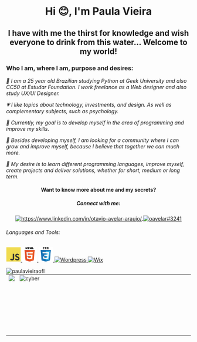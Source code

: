 <h1 align="center">Hi 😊, I'm Paula Vieira</h1>
<h2 align="center">I have with me the thirst for knowledge and wish everyone to drink from this water... Welcome to my world!</h2>
<h3>Who I am, where I am, purpose and desires:</h3>

<em>
  <p>👀 I am a 25 year old Brazilian studying Python at Geek University and also CC50 at Estudar Foundation. I work freelance as a Web designer and also study UX/UI Designer. 
  <p> 💗 I like topics about technology, investments, and design. As well as complementary subjects, such as psychology.  
  <p>📄 Currently, my goal is to develop myself in the area of programming and improve my skills. 
  <p>🌱 Besides developing myself, I am looking for a community where I can grow and improve myself, because I believe that together we can much more. 
  <p>🔭 My desire is to learn different programming languages, improve myself, create projects and deliver solutions, whether for short, medium or long term. 
</p>
</em>
<h4 align="center">Want to know more about me and my secrets?</h4>
<h5 align="center">Connect with me:</h3>
<p align="center">
<a href="https://www.linkedin.com/in/paulavieiraoficial/" target="blank"><img align="center"
src="https://raw.githubusercontent.com/rahuldkjain/github-profile-readme-generator/master/src/images/icons/Social/linked-in-alt.svg" alt="https://www.linkedin.com/in/otavio-avelar-araujo/" height="30" width="40" />
</a>
<a href ="https://discord.gg/paulavieira#0617" target="blank"><img align="center" src="https://raw.githubusercontent.com/rahuldkjain/github-profile-readme-generator/master/src/images/icons/Social/discord.svg"alt="oavelar#3241" height="30" width="40" /></a>
</p>
<h6 align="left">Languages and Tools:</h6>
<p>
  <a href="https://developer.mozilla.org/en-US/docs/Web/JavaScript" target="_blank"> <img src="https://raw.githubusercontent.com/devicons/devicon/master/icons/javascript/javascript-original.svg" alt="javascript" width="40" height="40"/> </a>
<a href="https://www.w3.org/html/" target="_blank"> <img src="https://raw.githubusercontent.com/devicons/devicon/master/icons/html5/html5-original-wordmark.svg" alt="html5" width="40" height="40"/> </a> 
<a href="https://www.w3schools.com/css/" target="_blank"> <img src="https://raw.githubusercontent.com/devicons/devicon/master/icons/css3/css3-original-wordmark.svg" alt="css3" width="40" height="40"/> </a>   
<a href="https://wordpress.com/pt-br/" target="_blank"> <img src="https://img.shields.io/badge/Wordpress-21759B?style=for-the-badge&logo=wordpress&logoColor=white" alt="Wordpress" width="70" height="18"/> </a> 
<a href="https://www.wix.com/" target="_blank"> <img src="https://img.shields.io/badge/Wix-000?style=for-the-badge&logo=wix&logoColor=white" alt="Wix" width="70" height="27"/> </a>
</p>
<p><img align="left" src="https://komarev.com/ghpvc/?username=paulavieiraofl&label=Profile%20views&color=E81DD0&style=flat" alt="paulavieiraofl"/></p>

<table>
<tr><td valign="top" width="50%">
<img src= "https://github-readme-stats.vercel.app/api?username=paulavieira&show_icons=true&theme=radical" align="left" style="width: 100%" />
<td valign="top" width="50%">
<img align="left" alt="cyber" height=160 width=470 src="https://media.giphy.com/media/ZVik7pBtu9dNS/giphy.gif" />
</td></tr></table>
